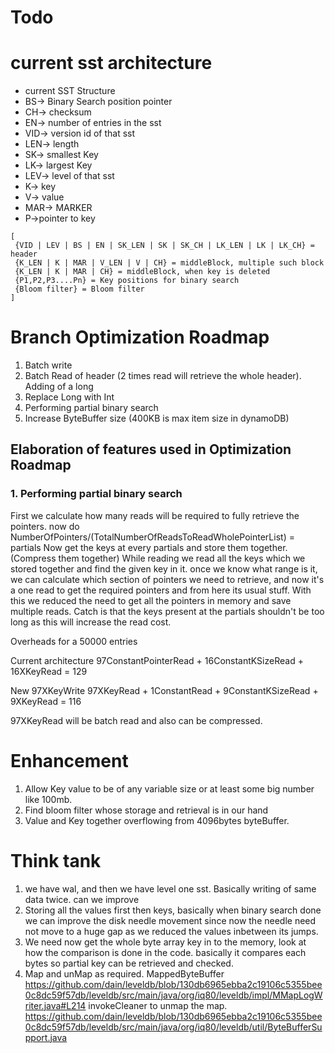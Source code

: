 # Todo


# current sst architecture
* current SST Structure
* BS-> Binary Search position pointer
* CH-> checksum
* EN-> number of entries in the sst
* VID-> version id of that sst
* LEN-> length
* SK-> smallest Key
* LK-> largest Key
* LEV-> level of that sst
* K-> key
* V-> value
* MAR-> MARKER
* P->pointer to key

``` 
[
 {VID | LEV | BS | EN | SK_LEN | SK | SK_CH | LK_LEN | LK | LK_CH} = header
 {K_LEN | K | MAR | V_LEN | V | CH} = middleBlock, multiple such block
 {K_LEN | K | MAR | CH} = middleBlock, when key is deleted
 {P1,P2,P3....Pn} = Key positions for binary search
 {Bloom filter} = Bloom filter
]
```

# Branch Optimization Roadmap
1. Batch write
2. Batch Read of header (2 times read will retrieve the whole header). Adding of a long 
3. Replace Long with Int
4. Performing partial binary search
5. Increase ByteBuffer size (400KB is max item size in dynamoDB)

## Elaboration of features used in Optimization Roadmap
### 1. Performing partial binary search
First we calculate how many reads will be required to fully retrieve the pointers.
now do NumberOfPointers/(TotalNumberOfReadsToReadWholePointerList) = partials
Now get the keys at every partials and store them together.(Compress them together)
While reading we read all the keys which we stored together and find the given key in it.
once we know what range is it, we can calculate which section of pointers we need to retrieve,
and now it's a one read to get the required pointers and from here its usual stuff.
With this we reduced the need to get all the pointers in memory and save multiple reads.
Catch is that the keys present at the partials shouldn't be too long as this will increase the read cost.

Overheads for a 50000 entries

Current architecture
97ConstantPointerRead + 16ConstantKSizeRead  + 16XKeyRead = 129

New
97XKeyWrite
97XKeyRead + 1ConstantRead + 9ConstantKSizeRead  + 9XKeyRead = 116

97XKeyRead will be batch read and also can be compressed.

# Enhancement
1. Allow Key value to be of any variable size or at least some big number like 100mb.
2. Find bloom filter whose storage and retrieval is in our hand
3. Value and Key together overflowing from 4096bytes byteBuffer.

# Think tank
1. we have wal, and then we have level one sst. Basically writing of same data twice. can we improve
2. Storing all the values first then keys, basically when binary search done we can improve the disk needle movement
since now the needle need not move to a huge gap as we reduced the values inbetween its jumps.
3. We need now get the whole byte array key in to the memory, look at how the comparison is done in the code.
basically it compares each bytes so partial key can be retrieved and checked.
4. Map and unMap as required. MappedByteBuffer https://github.com/dain/leveldb/blob/130db6965ebba2c19106c5355bee0c8dc59f57db/leveldb/src/main/java/org/iq80/leveldb/impl/MMapLogWriter.java#L214
   invokeCleaner to unmap the map. https://github.com/dain/leveldb/blob/130db6965ebba2c19106c5355bee0c8dc59f57db/leveldb/src/main/java/org/iq80/leveldb/util/ByteBufferSupport.java
